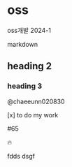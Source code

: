 # oss
oss개발 2024-1

markdown
## heading 2
### heading 3

@chaeeunn020830

[x] to do my work


#65

:fire:

fdds
dsgf
